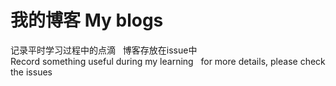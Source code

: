 # 我的博客 My blogs
记录平时学习过程中的点滴  
博客存放在issue中  
Record something useful during my learning  
for more details, please check the issues

